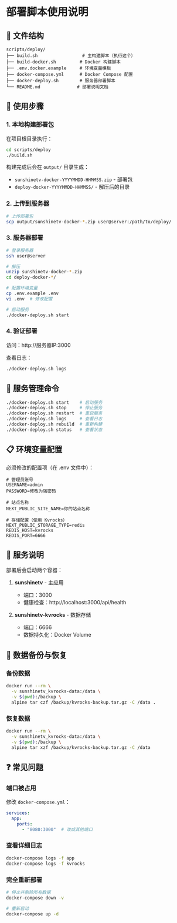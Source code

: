 # 部署脚本使用说明

## 📁 文件结构

```
scripts/deploy/
├── build.sh                 # 主构建脚本（执行这个）
├── build-docker.sh         # Docker 构建脚本
├── .env.docker.example     # 环境变量模板
├── docker-compose.yml      # Docker Compose 配置
├── docker-deploy.sh        # 服务器部署脚本
└── README.md              # 部署说明文档
```

## 🚀 使用步骤

### 1. 本地构建部署包

在项目根目录执行：

```bash
cd scripts/deploy
./build.sh
```

构建完成后会在 `output/` 目录生成：
- `sunshinetv-docker-YYYYMMDD-HHMMSS.zip` - 部署包
- `deploy-docker-YYYYMMDD-HHMMSS/` - 解压后的目录

### 2. 上传到服务器

```bash
# 上传部署包
scp output/sunshinetv-docker-*.zip user@server:/path/to/deploy/
```

### 3. 服务器部署

```bash
# 登录服务器
ssh user@server

# 解压
unzip sunshinetv-docker-*.zip
cd deploy-docker-*/

# 配置环境变量
cp .env.example .env
vi .env  # 修改配置

# 启动服务
./docker-deploy.sh start
```

### 4. 验证部署

访问：http://服务器IP:3000

查看日志：
```bash
./docker-deploy.sh logs
```

## 🔧 服务管理命令

```bash
./docker-deploy.sh start    # 启动服务
./docker-deploy.sh stop     # 停止服务
./docker-deploy.sh restart  # 重启服务
./docker-deploy.sh logs     # 查看日志
./docker-deploy.sh rebuild  # 重新构建
./docker-deploy.sh status   # 查看状态
```

## 📋 环境变量配置

必须修改的配置项（在 .env 文件中）：

```env
# 管理员账号
USERNAME=admin
PASSWORD=修改为强密码

# 站点名称
NEXT_PUBLIC_SITE_NAME=你的站点名称

# 存储配置（使用 Kvrocks）
NEXT_PUBLIC_STORAGE_TYPE=redis
REDIS_HOST=kvrocks
REDIS_PORT=6666
```

## 🐳 服务说明

部署后会启动两个容器：

1. **sunshinetv** - 主应用
   - 端口：3000
   - 健康检查：http://localhost:3000/api/health

2. **sunshinetv-kvrocks** - 数据存储
   - 端口：6666
   - 数据持久化：Docker Volume

## 💾 数据备份与恢复

### 备份数据

```bash
docker run --rm \
  -v sunshinetv_kvrocks-data:/data \
  -v $(pwd):/backup \
  alpine tar czf /backup/kvrocks-backup.tar.gz -C /data .
```

### 恢复数据

```bash
docker run --rm \
  -v sunshinetv_kvrocks-data:/data \
  -v $(pwd):/backup \
  alpine tar xzf /backup/kvrocks-backup.tar.gz -C /data
```

## ❓ 常见问题

### 端口被占用

修改 `docker-compose.yml`：
```yaml
services:
  app:
    ports:
      - "8080:3000"  # 改成其他端口
```

### 查看详细日志

```bash
docker-compose logs -f app
docker-compose logs -f kvrocks
```

### 完全重新部署

```bash
# 停止并删除所有数据
docker-compose down -v

# 重新启动
docker-compose up -d
```
